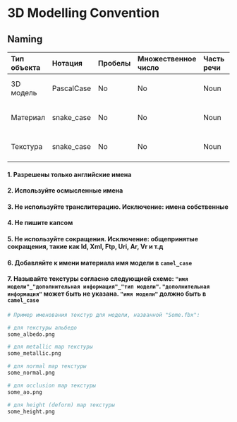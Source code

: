# 3D Modelling Convention

## Naming

| Тип объекта | Нотация    | Пробелы | Множественное число | Часть речи | Аббревиатура | Char Mask  |
| :---------- | :--------- | ------- | :------------------ | :--------- | :----------- | :--------- |
| 3D модель   | PascalCase | No      | No                  | Noun       | No           | [a-z][0-9] |
| Материал    | snake_case | No      | No                  | Noun       | No           | [a-z][0-9] |
| Текстура    | snake_case | No      | No                  | Noun       | No           | [a-z][0-9] |

#### 1. Разрешены только английские имена

#### 2. Используйте осмысленные имена

#### 3. Не используйте транслитерацию. Исключение: имена собственные

#### 4. Не пишите капсом

#### 5. Не используйте сокращения. Исключение: общепринятые сокращения, такие как Id, Xml, Ftp, Uri, Ar, Vr и т.д

#### 6. Добавляйте к имени материала имя модели в `camel_case`

#### 7. Называйте текстуры согласно следующией схеме: `"имя модели"_"дополнительная информация"_"тип модели"`. `"дополнительная информация"` может быть не указана. `"имя модели"` должно быть в `camel_case`

```bash
# Пример именования текстур для модели, названной "Some.fbx":

# для текстуры альбедо
some_albedo.png

# для metallic map текстуры
some_metallic.png

# для normal map текстуры
some_normal.png

# для occlusion map текстуры
some_ao.png

# для height (deform) map текстуры
some_height.png
```
